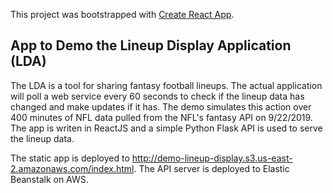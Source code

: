 This project was bootstrapped with [Create React App](https://github.com/facebook/create-react-app).

## App to Demo the Lineup Display Application (LDA)
The LDA is a tool for sharing fantasy football lineups.  The actual application will poll a web service every 60 seconds to check if the lineup data has changed and make updates if it has.  The demo simulates this action over 400 minutes of NFL data pulled from the NFL's fantasy API on 9/22/2019.  The app is writen in ReactJS and a simple Python Flask API is used to serve the lineup data.

The static app is deployed to http://demo-lineup-display.s3.us-east-2.amazonaws.com/index.html.  The API server is deployed to Elastic Beanstalk on AWS.
